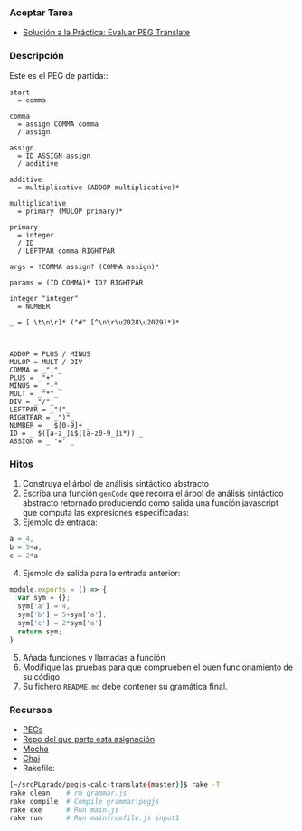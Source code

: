 ### Aceptar Tarea

* [Solución a la Práctica: Evaluar PEG Translate](https://github.com/ULL-ESIT-PL-1617/evaluar-pegjs-translate)

### Descripción

Este es el PEG de partida::

```
start
  = comma

comma
  = assign COMMA comma
  / assign

assign
  = ID ASSIGN assign
  / additive

additive
  = multiplicative (ADDOP multiplicative)*

multiplicative
  = primary (MULOP primary)*

primary
  = integer
  / ID
  / LEFTPAR comma RIGHTPAR

args = !COMMA assign? (COMMA assign)*

params = (ID COMMA)* ID? RIGHTPAR

integer "integer"
  = NUMBER

_ = [ \t\n\r]* ("#" [^\n\r\u2028\u2029]*)*



ADDOP = PLUS / MINUS
MULOP = MULT / DIV
COMMA = _","_
PLUS = _"+"_
MINUS = _"-"_
MULT = _"*"_
DIV = _"/"_
LEFTPAR = _"("_
RIGHTPAR = _")"_
NUMBER = _ $[0-9]+ _
ID = _ $([a-z_]i$([a-z0-9_]i*)) _
ASSIGN = _ '=' _
```

### Hitos

1. Construya el árbol de análisis sintáctico abstracto
2. Escriba una función `genCode` que recorra el árbol de análisis sintáctico abstracto retornado 
produciendo como salida una función javascript que computa las expresiones especificadas:
3.  Ejemplo de entrada:
```javascript
a = 4,
b = 5+a,
c = 2*a
```
4. Ejemplo de salida para la entrada anterior:
```javascript
module.exports = () => {
  var sym = {};
  sym['a'] = 4,
  sym['b'] = 5+sym['a'],
  sym['c'] = 2*sym['a']
  return sym;
}
```
5. Añada funciones y llamadas a función
6. Modifique las pruebas para que comprueben el buen funcionamiento de su código
7. Su fichero `README.md` debe contener su gramática final.

### Recursos

* [PEGs](https://casianorodriguezleon.gitbooks.io/ull-esit-1617/content/apuntes/pegjs/PEGS.html)
* [Repo del que parte esta asignación](https://github.com/ULL-ESIT-PL-1617/evaluar-pegjs-translate)
* [Mocha](https://casianorodriguezleon.gitbooks.io/ull-esit-1617/content/apuntes/pruebas/mocha.html)
* [Chai](https://casianorodriguezleon.gitbooks.io/ull-esit-1617/content/apuntes/pruebas/chai.html)
* Rakefile:
```bash
[~/srcPLgrado/pegjs-calc-translate(master)]$ rake -T
rake clean    # rm grammar.js
rake compile  # Compile grammar.pegjs
rake exe      # Run main.js
rake run      # Run mainfromfile.js input1
```
